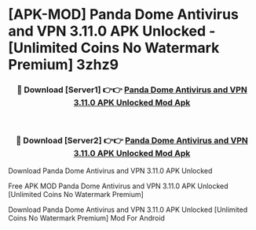 # [APK-MOD] Panda Dome Antivirus and VPN 3.11.0 APK Unlocked - [Unlimited Coins No Watermark Premium] 3zhz9



<div align="center">
<h3>🔴 Download [Server1] 👉👉 <a href="https://momento.my/?title=Panda_Dome_Antivirus_and_VPN_3.11.0_APK_Unlocked">Panda Dome Antivirus and VPN 3.11.0 APK Unlocked Mod Apk</a></h3><br>

<h3>🔴 Download [Server2] 👉👉 <a href="https://momento.my/?title=Panda_Dome_Antivirus_and_VPN_3.11.0_APK_Unlocked">Panda Dome Antivirus and VPN 3.11.0 APK Unlocked Mod Apk</a></h3>
</div>



Download Panda Dome Antivirus and VPN 3.11.0 APK Unlocked 

Free APK MOD Panda Dome Antivirus and VPN 3.11.0 APK Unlocked [Unlimited Coins No Watermark Premium]

Download Panda Dome Antivirus and VPN 3.11.0 APK Unlocked [Unlimited Coins No Watermark Premium] Mod For Android
